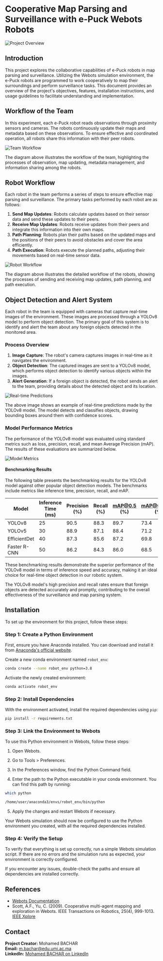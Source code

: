 # Cooperative Map Parsing and Surveillance with e-Puck Webots Robots

![Project Overview](docs/project_overview.png)

## Introduction

This project explores the collaborative capabilities of e-Puck robots in map parsing and surveillance. Utilizing the Webots simulation environment, the e-Puck robots are programmed to work cooperatively to map their surroundings and perform surveillance tasks. This document provides an overview of the project's objectives, features, installation instructions, and usage guidelines to facilitate understanding and implementation.

## Workflow of the Team

In this experiment, each e-Puck robot reads observations through proximity sensors and cameras. The robots continuously update their maps and metadata based on these observations. To ensure effective and coordinated operation, all robots share this information with their peer robots.

![Team Workflow](docs/team_workflow.jpg)

The diagram above illustrates the workflow of the team, highlighting the processes of observation, map updating, metadata management, and information sharing among the robots.

## Robot Workflow

Each robot in the team performs a series of steps to ensure effective map parsing and surveillance. The primary tasks performed by each robot are as follows:

1. **Send Map Updates**: Robots calculate updates based on their sensor data and send these updates to their peers.
2. **Receive Map Updates**: Robots receive updates from their peers and integrate this information into their own maps.
3. **Path Planning**: Robots plan their paths based on the updated maps and the positions of their peers to avoid obstacles and cover the area efficiently.
4. **Path Execution**: Robots execute the planned paths, adjusting their movements based on real-time sensor data.

![Robot Workflow](docs/robot_workflow.jpg)

The diagram above illustrates the detailed workflow of the robots, showing the processes of sending and receiving map updates, path planning, and path execution.

## Object Detection and Alert System

Each robot in the team is equipped with cameras that capture real-time images of the environment. These images are processed through a YOLOv8 model to perform object detection. The primary goal of this system is to identify and alert the team about any foreign objects detected in the monitored area.

### Process Overview

1. **Image Capture**: The robot's camera captures images in real-time as it navigates the environment.
2. **Object Detection**: The captured images are sent to a YOLOv8 model, which performs object detection to identify various objects within the images.
3. **Alert Generation**: If a foreign object is detected, the robot sends an alert to the team, providing details about the detected object and its location.

![Real-time Predictions](docs/vision.jpg)

The above image shows an example of real-time predictions made by the YOLOv8 model. The model detects and classifies objects, drawing bounding boxes around them with confidence scores.

### Model Performance Metrics

The performance of the YOLOv8 model was evaluated using standard metrics such as loss, precision, recall, and mean Average Precision (mAP). The results of these evaluations are summarized below.

![Model Metrics](docs/results.png)

#### Benchmarking Results

The following table presents the benchmarking results for the YOLOv8 model against other popular object detection models. The benchmarks include metrics like inference time, precision, recall, and mAP.

| Model        | Inference Time (ms) | Precision (%) | Recall (%) | mAP@0.5 (%) | mAP@0.5:0.95 (%) |
| ------------ | ------------------- | ------------- | ---------- | ----------- | ---------------- |
| YOLOv8       | 25                  | 90.5          | 88.3       | 89.7        | 73.4             |
| YOLOv5       | 30                  | 88.9          | 87.1       | 88.4        | 71.2             |
| EfficientDet | 40                  | 87.3          | 85.6       | 87.2        | 69.8             |
| Faster R-CNN | 50                  | 86.2          | 84.3       | 86.0        | 68.5             |

These benchmarking results demonstrate the superior performance of the YOLOv8 model in terms of inference speed and accuracy, making it an ideal choice for real-time object detection in our robotic system.

The YOLOv8 model's high precision and recall rates ensure that foreign objects are detected accurately and promptly, contributing to the overall effectiveness of the surveillance and map parsing system.

## Installation

To set up the environment for this project, follow these steps:

### Step 1: Create a Python Environment

First, ensure you have Anaconda installed. You can download and install it from [Anaconda's official website](https://www.anaconda.com/products/distribution).

Create a new conda environment named `robot_env`:

```bash
conda create --name robot_env python=3.8
```

Activate the newly created environment:

```bash
conda activate robot_env
```

### Step 2: Install Dependencies

With the environment activated, install the required dependencies using `pip`:

```bash
pip install -r requirements.txt
```

### Step 3: Link the Environment to Webots

To use this Python environment in Webots, follow these steps:

1. Open Webots.

2. Go to Tools > Preferences.

3. In the Preferences window, find the Python Command field.

4. Enter the path to the Python executable in your conda environment. You can find this path by running:

```bash
which python
```

```bash
/home/user/anaconda3/envs/robot_env/bin/python
```

5. Apply the changes and restart Webots if necessary.

Your Webots simulation should now be configured to use the Python environment you created, with all the required dependencies installed.

### Step 4: Verify the Setup

To verify that everything is set up correctly, run a simple Webots simulation script. If there are no errors and the simulation runs as expected, your environment is correctly configured.

If you encounter any issues, double-check the paths and ensure all dependencies are installed correctly.

## References

- [Webots Documentation](https://cyberbotics.com/doc/reference/index)
- Scott, A.F., Yu, C. (2009). Cooperative multi-agent mapping and exploration in Webots. IEEE Transactions on Robotics, 25(4), 999-1013. [IEEE Xplore](https://ieeexplore.ieee.org/document/4803950)

## Contact

**Project Creator:** Mohamed BACHAR  
**Email:** [m.bachar@edu.umi.ac.ma](mailto:m.bachar@edu.umi.ac.ma)  
**LinkedIn:** [Mohamed BACHAR on LinkedIn](https://www.linkedin.com/in/mohamed-bachar-93590224b/)
